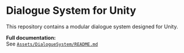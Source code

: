 # Dialogue System for Unity

This repository contains a modular dialogue system designed for Unity.

**Full documentation:**  
See [`Assets/DialogueSystem/README.md`](Assets/DialogueSystem/README.md)
